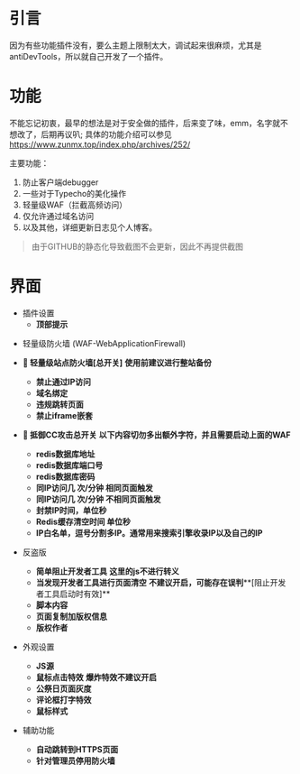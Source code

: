# 引言

因为有些功能插件没有，要么主题上限制太大，调试起来很麻烦，尤其是antiDevTools，所以就自己开发了一个插件。

# 功能

不能忘记初衷，最早的想法是对于安全做的插件，后来变了味，emm，名字就不想改了，后期再议叭;
具体的功能介绍可以参见 https://www.zunmx.top/index.php/archives/252/

主要功能：
1. 防止客户端debugger
2. 一些对于Typecho的美化操作
3. 轻量级WAF（拦截高频访问）
4. 仅允许通过域名访问
5. 以及其他，详细更新日志见个人博客。

> 由于GITHUB的静态化导致截图不会更新，因此不再提供截图

# 界面

+ 插件设置
  + **顶部提示**

- 轻量级防火墙 (WAF-WebApplicationFirewall)
- **🔺 轻量级站点防火墙[总开关]** **使用前建议进行整站备份**
  - **禁止通过IP访问**
  - **域名绑定**
  - **违规跳转页面**
  - **禁止iframe嵌套**
- **🔺 抵御CC攻击总开关** **以下内容切勿多出额外字符，并且需要启动上面的WAF**
  - **redis数据库地址**
  - **redis数据库端口号**
  - **redis数据库密码**
  - **同IP访问几 次/分钟 相同页面触发**
  - **同IP访问几 次/分钟 不相同页面触发**
  - **封禁IP时间，单位秒**
  - **Redis缓存清空时间 单位秒**
  - **IP白名单，逗号分割多IP。通常用来搜索引擎收录IP以及自己的IP**

- 反盗版
  - **简单阻止开发者工具** **这里的js不进行转义**
  - **当发现开发者工具进行页面清空** **不建议开启，可能存在误判****[阻止开发者工具启动时有效]**
  - **脚本内容**
  - **页面复制加版权信息**
  - **版权作者**
- 外观设置
  - **JS源**
  - **鼠标点击特效** **爆炸特效不建议开启**
  - **公祭日页面灰度**
  - **评论框打字特效**
  - **鼠标样式**
- 辅助功能
  - **自动跳转到HTTPS页面**
  - **针对管理员停用防火墙**
